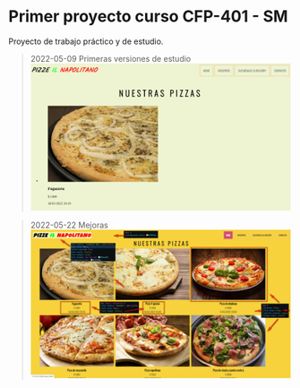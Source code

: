 # Primer proyecto curso CFP-401 - SM

Proyecto de trabajo práctico y de estudio.

> 2022-05-09 Primeras versiones de estudio
 ![Primera versión del proyecto de estudio.](/img/pizze-v1.jpg "Vista primera versión")


 > 2022-05-22 Mejoras
 ![Primera versión del proyecto de estudio.](/img/pizze-v2.jpg "Vista primera versión")